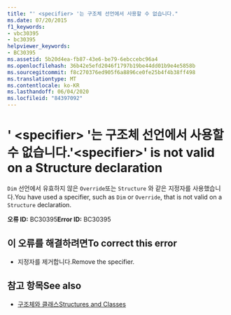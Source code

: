 ```yaml
---
title: "' <specifier> '는 구조체 선언에서 사용할 수 없습니다."
ms.date: 07/20/2015
f1_keywords:
- vbc30395
- bc30395
helpviewer_keywords:
- BC30395
ms.assetid: 5b20d4ea-fb87-43e6-be79-6ebccebc96a4
ms.openlocfilehash: 36b42e5efd2046f1797b19be44dd01b9e4e5858b
ms.sourcegitcommit: f8c270376ed905f6a8896ce0fe25b4f4b38ff498
ms.translationtype: MT
ms.contentlocale: ko-KR
ms.lasthandoff: 06/04/2020
ms.locfileid: "84397092"
---
```

# <a name="specifier-is-not-valid-on-a-structure-declaration"></a><span data-ttu-id="66334-102">' \<specifier> '는 구조체 선언에서 사용할 수 없습니다.</span><span class="sxs-lookup"><span data-stu-id="66334-102">'\<specifier>' is not valid on a Structure declaration</span></span>
<span data-ttu-id="66334-103">`Dim` 선언에서 유효하지 않은 `Override`또는 `Structure` 와 같은 지정자를 사용했습니다.</span><span class="sxs-lookup"><span data-stu-id="66334-103">You have used a specifier, such as `Dim` or `Override`, that is not valid on a `Structure` declaration.</span></span>  
  
 <span data-ttu-id="66334-104">**오류 ID:** BC30395</span><span class="sxs-lookup"><span data-stu-id="66334-104">**Error ID:** BC30395</span></span>  
  
## <a name="to-correct-this-error"></a><span data-ttu-id="66334-105">이 오류를 해결하려면</span><span class="sxs-lookup"><span data-stu-id="66334-105">To correct this error</span></span>  
  
- <span data-ttu-id="66334-106">지정자를 제거합니다.</span><span class="sxs-lookup"><span data-stu-id="66334-106">Remove the specifier.</span></span>  
  
## <a name="see-also"></a><span data-ttu-id="66334-107">참고 항목</span><span class="sxs-lookup"><span data-stu-id="66334-107">See also</span></span>

- [<span data-ttu-id="66334-108">구조체와 클래스</span><span class="sxs-lookup"><span data-stu-id="66334-108">Structures and Classes</span></span>](../programming-guide/language-features/data-types/structures-and-classes.md)
